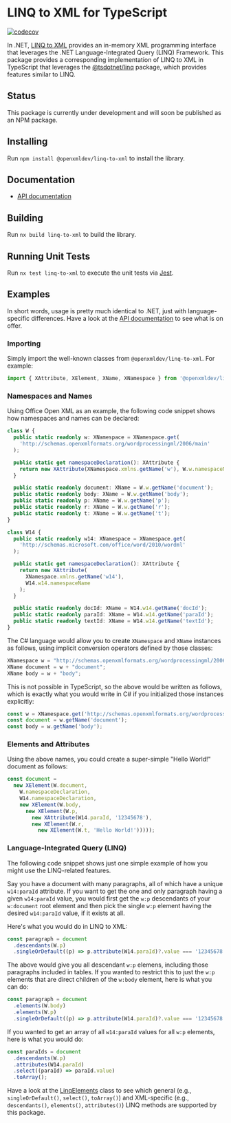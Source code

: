 # LINQ to XML for TypeScript

[![codecov](https://codecov.io/gh/OpenXmlDev/linq-to-xml/branch/main/graph/badge.svg?token=43I75GLRHM)](https://codecov.io/gh/OpenXmlDev/linq-to-xml)

In .NET, [LINQ to XML](https://docs.microsoft.com/en-us/dotnet/standard/linq/linq-xml-overview) provides
an in-memory XML programming interface that leverages the .NET Language-Integrated Query (LINQ) Framework.
This package provides a corresponding implementation of LINQ to XML in TypeScript that leverages the
[@tsdotnet/linq](https://github.com/tsdotnet/linq) package, which provides features similar to LINQ.

## Status

This package is currently under development and will soon be published as an NPM package.

## Installing

Run `npm install @openxmldev/linq-to-xml` to install the library.

## Documentation

- [API documentation](https://openxmldev.github.io/linq-to-xml)

## Building

Run `nx build linq-to-xml` to build the library.

## Running Unit Tests

Run `nx test linq-to-xml` to execute the unit tests via [Jest](https://jestjs.io).

## Examples

In short words, usage is pretty much identical to .NET, just with language-specific differences.
Have a look at the [API documentation](https://openxmldev.github.io/linq-to-xml) to see what is
on offer.

### Importing

Simply import the well-known classes from `@openxmldev/linq-to-xml`. For example:

```typescript
import { XAttribute, XElement, XName, XNamespace } from '@openxmldev/linq-to-xml';
```

### Namespaces and Names

Using Office Open XML as an example, the following code snippet shows how namespaces and names can
be declared:

```typescript
class W {
  public static readonly w: XNamespace = XNamespace.get(
    'http://schemas.openxmlformats.org/wordprocessingml/2006/main'
  );

  public static get namespaceDeclaration(): XAttribute {
    return new XAttribute(XNamespace.xmlns.getName('w'), W.w.namespaceName);
  }

  public static readonly document: XName = W.w.getName('document');
  public static readonly body: XName = W.w.getName('body');
  public static readonly p: XName = W.w.getName('p');
  public static readonly r: XName = W.w.getName('r');
  public static readonly t: XName = W.w.getName('t');
}

class W14 {
  public static readonly w14: XNamespace = XNamespace.get(
    'http://schemas.microsoft.com/office/word/2010/wordml'
  );

  public static get namespaceDeclaration(): XAttribute {
    return new XAttribute(
      XNamespace.xmlns.getName('w14'),
      W14.w14.namespaceName
    );
  }

  public static readonly docId: XName = W14.w14.getName('docId');
  public static readonly paraId: XName = W14.w14.getName('paraId');
  public static readonly textId: XName = W14.w14.getName('textId');
}
```

The C# language would allow you to create `XNamespace` and `XName` instances as follows,
using implicit conversion operators defined by those classes:

```csharp
XNamespace w = "http://schemas.openxmlformats.org/wordprocessingml/2006/main";
XName document = w + "document";
XName body = w + "body";
```

This is not possible in TypeScript, so the above would be written as follows, which is exactly what
you would write in C# if you initialized those instances explicitly:

```typescript
const w = XNamespace.get('http://schemas.openxmlformats.org/wordprocessingml/2006/main');
const document = w.getName('document');
const body = w.getName('body');
```

### Elements and Attributes

Using the above names, you could create a super-simple "Hello World!" document as follows:

```typescript
const document =
  new XElement(W.document,
    W.namespaceDeclaration,
    W14.namespaceDeclaration,
    new XElement(W.body,
      new XElement(W.p,
        new XAttribute(W14.paraId, '12345678'),
        new XElement(W.r,
          new XElement(W.t, 'Hello World!')))));
```

### Language-Integrated Query (LINQ)

The following code snippet shows just one simple example of how you might use the LINQ-related
features.

Say you have a document with many paragraphs, all of which have a unique `w14:paraId` attribute.
If you want to get the one and only paragraph having a given `w14:paraId` value, you would first
get the `w:p` descendants of your `w:document` root element and then pick the single `w:p` element
having the desired `w14:paraId` value, if it exists at all.

Here's what you would do in LINQ to XML:

```typescript
const paragraph = document
  .descendants(W.p)
  .singleOrDefault((p) => p.attribute(W14.paraId)?.value === '12345678');
```

The above would give you all descendant `w:p` elemens, including those paragraphs included in
tables. If you wanted to restrict this to just the `w:p` elements that are direct children of
the `w:body` element, here is what you can do:

```typescript
const paragraph = document
  .elements(W.body)
  .elements(W.p)
  .singleOrDefault((p) => p.attribute(W14.paraId)?.value === '12345678');
```

If you wanted to get an array of all `w14:paraId` values for all `w:p` elements, here is what you
would do:

```typescript
const paraIds = document
  .descendants(W.p)
  .attributes(W14.paraId)
  .select((paraId) => paraId.value)
  .toArray();
```

Have a look at the [LinqElements](https://openxmldev.github.io/linq-to-xml/classes/LinqElements.html)
class to see which general (e.g., `singleOrDefault()`, `select()`, `toArray()`) and XML-specific
(e.g., `descendants()`, `elements()`, `attributes()`) LINQ methods are supported by this package.

